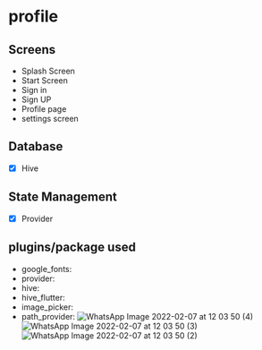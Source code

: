 # profile

## Screens
- Splash Screen
- Start Screen
- Sign in
- Sign UP
- Profile page
- settings screen

## Database
- [x] Hive

## State Management
- [x] Provider

## plugins/package used
-  google_fonts:
-  provider:
-  hive:
-  hive_flutter:
-  image_picker:
-  path_provider:
![WhatsApp Image 2022-02-07 at 12 03 50 (4)](https://user-images.githubusercontent.com/65232750/152777786-daec0c15-df1c-48c1-b90d-392b143a1fea.jpeg)![WhatsApp Image 2022-02-07 at 12 03 50 (3)](https://user-images.githubusercontent.com/65232750/152777788-12b08d72-0ea6-408a-af76-cce7d2bb8487.jpeg)
![WhatsApp Image 2022-02-07 at 12 03 50 (2)](https://user-images.githubusercontent.com/65232750/152777794-e4a77e96-a5d2-4e3f-820f-9dfb66472498.jpeg)
